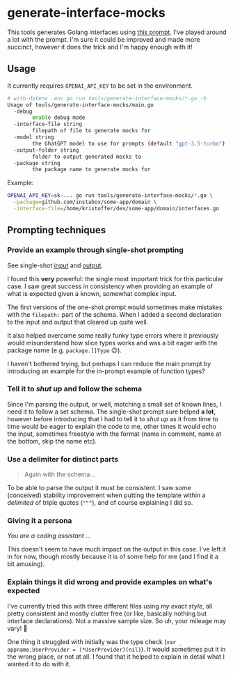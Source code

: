 # generate-interface-mocks

This tools generates Golang interfaces using [this prompt](./prompts/generate-go-mock-implementations.md). I've played around a lot with the prompt. I'm sure it could be improved and made more succinct, however it does the trick and I'm happy enough with it!

## Usage

It currently requires `OPENAI_API_KEY` to be set in the environment.

```sh
# with-dotenv .env go run tools/generate-interface-mocks/*.go -h
Usage of tools/generate-interface-mocks/main.go
  -debug
        enable debug mode
  -interface-file string
        filepath of file to generate mocks for
  -model string
        the GhatGPT model to use for prompts (default "gpt-3.5-turbo")
  -output-folder string
        folder to output generated mocks to
  -package string
        the package name to generate mocks for
```

Example:

```sh
OPENAI_API_KEY=sk-... go run tools/generate-interface-mocks/*.go \
  -package=github.com/instabox/some-app/domain \
  -interface-file=/home/kristoffer/dev/some-app/domain/interfaces.go
```

## Prompting techniques

### Provide an example through single-shot prompting

See single-shot [input](./prompts/single-shot.example-input.md) and [output](./prompts/single-shot.example-output.md).

I found this **very** powerful: the single most important trick for this particular case. I saw great success in consistency when providing an example of what is expected given a known, somewhat complex input.

The first versions of the one-shot prompt would sometimes make mistakes with the `filepath:` part of the schema. When I added a second declaration to the input and output that cleared up quite well.

It also helped overcome some really funky type errors where it previously would misunderstand how slice types works and was a bit eager with the package name (e.g. `package.[]Type` 🙃).

I haven't bothered trying, but perhaps I can reduce the main prompt by introducing an example for the in-prompt example of function types?

### Tell it to _shut up_ and follow the schema

Since I'm parsing the output, or well, matching a small set of known lines, I need it to follow a set schema. The single-shot prompt sure helped **a lot**, however before introducing that I had to tell it to _shut up_ as it from time to time would be eager to explain the code to me, other times it would echo the input, sometimes freestyle with the format (name in comment, name at the bottom, skip the name etc).

### Use a delimiter for distinct parts

> Again with the schema...

To be able to parse the output it must be consistent. I saw some (conceived) stability improvement when putting the template within a _delimited_ of triple quotes (`"""`), and of course explaining I did so.

### Giving it a persona

_You are a coding assistant ..._

This doesn't seem to have much impact on the output in this case. I've left it in for now, though mostly because it is of some help for me (and I find it a bit amusing).

### Explain things it did wrong and provide examples on what's expected

I've currently tried this with three different files using _my exact style_, all pretty consistent and mostly clutter free (or like, basically nothing but interface declarations). Not a massive sample size. So uh, your mileage may vary! 🤷

One thing it struggled with initially was the type check (`var _ appname.UserProvider = (*UserProvider)(nil)`). It would sometimes put it in the wrong place, or not at all. I found that it helped to explain in detail what I wanted it to do with it.
